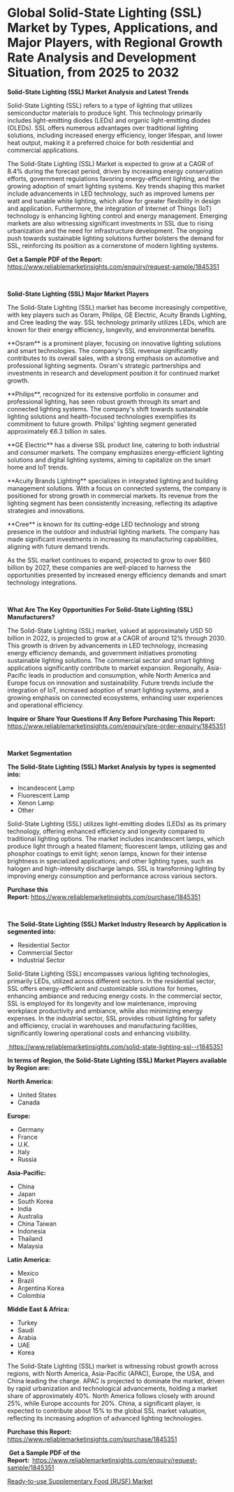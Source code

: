 <p><h1>Global Solid-State Lighting (SSL) Market by Types, Applications, and Major Players, with Regional Growth Rate Analysis and Development Situation, from 2025 to 2032</h1></p><p><strong>Solid-State Lighting (SSL) Market Analysis and Latest Trends</strong></p>
<p><p>Solid-State Lighting (SSL) refers to a type of lighting that utilizes semiconductor materials to produce light. This technology primarily includes light-emitting diodes (LEDs) and organic light-emitting diodes (OLEDs). SSL offers numerous advantages over traditional lighting solutions, including increased energy efficiency, longer lifespan, and lower heat output, making it a preferred choice for both residential and commercial applications.</p><p>The Solid-State Lighting (SSL) Market is expected to grow at a CAGR of 8.4% during the forecast period, driven by increasing energy conservation efforts, government regulations favoring energy-efficient lighting, and the growing adoption of smart lighting systems. Key trends shaping this market include advancements in LED technology, such as improved lumens per watt and tunable white lighting, which allow for greater flexibility in design and application. Furthermore, the integration of Internet of Things (IoT) technology is enhancing lighting control and energy management. Emerging markets are also witnessing significant investments in SSL due to rising urbanization and the need for infrastructure development. The ongoing push towards sustainable lighting solutions further bolsters the demand for SSL, reinforcing its position as a cornerstone of modern lighting systems.</p></p>
<p><strong>Get a Sample PDF of the Report:&nbsp;</strong> <a href="https://www.reliablemarketinsights.com/enquiry/request-sample/1845351?utm_campaign=2183&utm_medium=2&utm_source=Github&utm_content=ia&utm_term=26032025&utm_id=solid-state-lighting-ssl">https://www.reliablemarketinsights.com/enquiry/request-sample/1845351</a></p>
<p>&nbsp;</p>
<p><strong>Solid-State Lighting (SSL) Major Market Players</strong></p>
<p><p>The Solid-State Lighting (SSL) market has become increasingly competitive, with key players such as Osram, Philips, GE Electric, Acuity Brands Lighting, and Cree leading the way. SSL technology primarily utilizes LEDs, which are known for their energy efficiency, longevity, and environmental benefits.</p><p>**Osram** is a prominent player, focusing on innovative lighting solutions and smart technologies. The company's SSL revenue significantly contributes to its overall sales, with a strong emphasis on automotive and professional lighting segments. Osram's strategic partnerships and investments in research and development position it for continued market growth.</p><p>**Philips**, recognized for its extensive portfolio in consumer and professional lighting, has seen robust growth through its smart and connected lighting systems. The company's shift towards sustainable lighting solutions and health-focused technologies exemplifies its commitment to future growth. Philips' lighting segment generated approximately €6.3 billion in sales.</p><p>**GE Electric** has a diverse SSL product line, catering to both industrial and consumer markets. The company emphasizes energy-efficient lighting solutions and digital lighting systems, aiming to capitalize on the smart home and IoT trends.</p><p>**Acuity Brands Lighting** specializes in integrated lighting and building management solutions. With a focus on connected systems, the company is positioned for strong growth in commercial markets. Its revenue from the lighting segment has been consistently increasing, reflecting its adaptive strategies and innovations.</p><p>**Cree** is known for its cutting-edge LED technology and strong presence in the outdoor and industrial lighting markets. The company has made significant investments in increasing its manufacturing capabilities, aligning with future demand trends. </p><p>As the SSL market continues to expand, projected to grow to over $60 billion by 2027, these companies are well-placed to harness the opportunities presented by increased energy efficiency demands and smart technology integrations.</p></p>
<p>&nbsp;</p>
<p><strong>What Are The Key Opportunities For Solid-State Lighting (SSL) Manufacturers?</strong></p>
<p><p>The Solid-State Lighting (SSL) market, valued at approximately USD 50 billion in 2022, is projected to grow at a CAGR of around 12% through 2030. This growth is driven by advancements in LED technology, increasing energy efficiency demands, and government initiatives promoting sustainable lighting solutions. The commercial sector and smart lighting applications significantly contribute to market expansion. Regionally, Asia-Pacific leads in production and consumption, while North America and Europe focus on innovation and sustainability. Future trends include the integration of IoT, increased adoption of smart lighting systems, and a growing emphasis on connected ecosystems, enhancing user experiences and operational efficiency.</p></p>
<p><strong>Inquire or Share Your Questions If Any Before Purchasing This Report:</strong> <a href="https://www.reliablemarketinsights.com/enquiry/pre-order-enquiry/1845351?utm_campaign=2183&utm_medium=2&utm_source=Github&utm_content=ia&utm_term=26032025&utm_id=solid-state-lighting-ssl">https://www.reliablemarketinsights.com/enquiry/pre-order-enquiry/1845351</a></p>
<p>&nbsp;</p>
<p><strong>Market Segmentation</strong></p>
<p><strong>The Solid-State Lighting (SSL) Market Analysis by types is segmented into:</strong></p>
<p><ul><li>Incandescent Lamp</li><li>Fluorescent Lamp</li><li>Xenon Lamp</li><li>Other</li></ul></p>
<p><p>Solid-State Lighting (SSL) utilizes light-emitting diodes (LEDs) as its primary technology, offering enhanced efficiency and longevity compared to traditional lighting options. The market includes incandescent lamps, which produce light through a heated filament; fluorescent lamps, utilizing gas and phosphor coatings to emit light; xenon lamps, known for their intense brightness in specialized applications; and other lighting types, such as halogen and high-intensity discharge lamps. SSL is transforming lighting by improving energy consumption and performance across various sectors.</p></p>
<p><strong>Purchase this Report:&nbsp;</strong><a href="https://www.reliablemarketinsights.com/purchase/1845351?utm_campaign=2183&utm_medium=2&utm_source=Github&utm_content=ia&utm_term=26032025&utm_id=solid-state-lighting-ssl">https://www.reliablemarketinsights.com/purchase/1845351</a></p>
<p>&nbsp;</p>
<p><strong>The Solid-State Lighting (SSL) Market Industry Research by Application is segmented into:</strong></p>
<p><ul><li>Residential Sector</li><li>Commercial Sector</li><li>Industrial Sector</li></ul></p>
<p><p>Solid-State Lighting (SSL) encompasses various lighting technologies, primarily LEDs, utilized across different sectors. In the residential sector, SSL offers energy-efficient and customizable solutions for homes, enhancing ambiance and reducing energy costs. In the commercial sector, SSL is employed for its longevity and low maintenance, improving workplace productivity and ambiance, while also minimizing energy expenses. In the industrial sector, SSL provides robust lighting for safety and efficiency, crucial in warehouses and manufacturing facilities, significantly lowering operational costs and enhancing visibility.</p></p>
<p><a href="https://www.reliablemarketinsights.com/solid-state-lighting-ssl--r1845351?utm_campaign=2183&utm_medium=2&utm_source=Github&utm_content=ia&utm_term=26032025&utm_id=solid-state-lighting-ssl">&nbsp;https://www.reliablemarketinsights.com/solid-state-lighting-ssl--r1845351</a></p>
<p><strong>In terms of Region, the Solid-State Lighting (SSL) Market Players available by Region are:</strong></p>
<p>
    <p> <strong> North America: </strong>
        <ul>
            <li>United States</li>
            <li>Canada</li>
        </ul>
        </p> 
    <p> <strong> Europe: </strong>
        <ul>
            <li>Germany</li>
            <li>France</li>
            <li>U.K.</li>
            <li>Italy</li>
            <li>Russia</li>
        </ul>
        </p> 
    <p> <strong> Asia-Pacific: </strong>
        <ul>
            <li>China</li>
            <li>Japan</li>
            <li>South Korea</li>
            <li>India</li>
            <li>Australia</li>
            <li>China Taiwan</li>
            <li>Indonesia</li>
            <li>Thailand</li>
            <li>Malaysia</li>
        </ul>
        </p> 
    <p> <strong> Latin America: </strong>
        <ul>
            <li>Mexico</li>
            <li>Brazil</li>
            <li>Argentina Korea</li>
            <li>Colombia</li>
        </ul>
        </p> 
    <p> <strong> Middle East & Africa: </strong>
        <ul>
            <li>Turkey</li>
            <li>Saudi</li>
            <li>Arabia</li>
            <li>UAE</li>
            <li>Korea</li>
        </ul>
    </p>
    </p>
<p><p>The Solid-State Lighting (SSL) market is witnessing robust growth across regions, with North America, Asia-Pacific (APAC), Europe, the USA, and China leading the charge. APAC is projected to dominate the market, driven by rapid urbanization and technological advancements, holding a market share of approximately 40%. North America follows closely with around 25%, while Europe accounts for 20%. China, a significant player, is expected to contribute about 15% to the global SSL market valuation, reflecting its increasing adoption of advanced lighting technologies.</p></p>
<p><strong>Purchase this Report: </strong><a href="https://www.reliablemarketinsights.com/purchase/1845351?utm_campaign=2183&utm_medium=2&utm_source=Github&utm_content=ia&utm_term=26032025&utm_id=solid-state-lighting-ssl">https://www.reliablemarketinsights.com/purchase/1845351</a></p>
<p>&nbsp;<strong>Get a Sample PDF of the Report:&nbsp;&nbsp;</strong><a href="https://www.reliablemarketinsights.com/enquiry/request-sample/1845351?utm_campaign=2183&utm_medium=2&utm_source=Github&utm_content=ia&utm_term=26032025&utm_id=solid-state-lighting-ssl">https://www.reliablemarketinsights.com/enquiry/request-sample/1845351</a></p>
<p><strong></strong></p>
<p><p><a href="https://github.com/SanjidaKhan901/Market-Research-Report-List-2/blob/main/ready-to-use-supplementary-food-rusf-market.md?utm_campaign=2183&utm_medium=2&utm_source=Github&utm_content=ia&utm_term=26032025&utm_id=solid-state-lighting-ssl">Ready-to-use Supplementary Food (RUSF) Market</a></p></p>